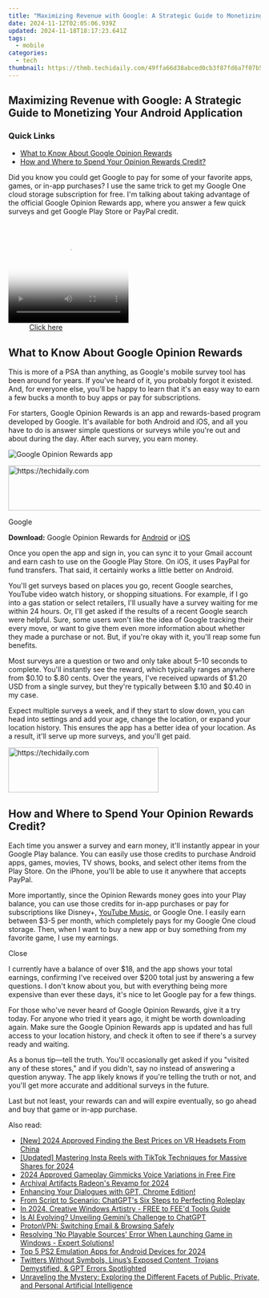 ```yaml
---
title: "Maximizing Revenue with Google: A Strategic Guide to Monetizing Your Android Application"
date: 2024-11-12T02:05:06.939Z
updated: 2024-11-18T18:17:23.641Z
tags:
  - mobile
categories:
  - tech
thumbnail: https://thmb.techidaily.com/49ffa66d38abced0cb3f87fd6a7f07b59b78823dd67224be4906012f3135d98a.jpg
---
```


## Maximizing Revenue with Google: A Strategic Guide to Monetizing Your Android Application

### Quick Links

* [What to Know About Google Opinion Rewards](https://howto.techidaily.com/how-to-resolve-tecno-pop-7-pro-screen-not-working-drfone-by-drfone-fix-android-problems-fix-android-problems/)
* [How and Where to Spend Your Opinion Rewards Credit?](https://fox-hovers.techidaily.com/new-tripod-triumphs-unbeatable-stability-for-phones-for-2024/)

 Did you know you could get Google to pay for some of your favorite apps, games, or in-app purchases? I use the same trick to get my Google One cloud storage subscription for free. I'm talking about taking advantage of the official Google Opinion Rewards app, where you answer a few quick surveys and get Google Play Store or PayPal credit.

<!-- affiliate ads begin -->
<span id="1328679">
					<video width="240" height="200" style="cursor:pointer"
           poster="//a.impactradius-go.com/display-clicktoplayimage/1328679.png"
           onclick="if(!this.playClicked){this.play();this.setAttribute('controls',true);this.playClicked=true;}">
	   <source src="//a.impactradius-go.com/display-ad/15852-1328679">
	   <img src="//a.impactradius-go.com/display-clicktoplayimage/1328679.png" style="border: none; height: 100%; width: 100%; object-fit: contain">
	</video>
	<div style="width:150px;text-align:center"><a href="javascript:window.open(decodeURIComponent('https%3A%2F%2Fthefitville.pxf.io%2Fc%2F5597632%2F1328679%2F15852'), '_blank');void(0);">Click here</a></div>
</span>
<img height="0" width="0" src="https://imp.pxf.io/i/5597632/1328679/15852" style="position:absolute;visibility:hidden;" border="0" />
<!-- affiliate ads end -->

##  What to Know About Google Opinion Rewards

 This is more of a PSA than anything, as Google's mobile survey tool has been around for years. If you've heard of it, you probably forgot it existed. And, for everyone else, you'll be happy to learn that it's an easy way to earn a few bucks a month to buy apps or pay for subscriptions.

 For starters, Google Opinion Rewards is an app and rewards-based program developed by Google. It's available for both Android and iOS, and all you have to do is answer simple questions or surveys while you're out and about during the day. After each survey, you earn money.

![Google Opinion Rewards app](https://static1.howtogeekimages.com/wordpress/wp-content/uploads/2024/08/google-rewards.jpg) 

<!-- affiliate ads begin -->
<a href="https://appsumo.8odi.net/c/5597632/2151868/7443" target="_top" id="2151868">
  <img src="//a.impactradius-go.com/display-ad/7443-2151868" border="0" alt="https://techidaily.com" width="600" height="90"/>
</a>
<img height="0" width="0" src="https://appsumo.8odi.net/i/5597632/2151868/7443" style="position:absolute;visibility:hidden;" border="0" />
<!-- affiliate ads end -->

Google

**Download:** Google Opinion Rewards for [Android](https://www.anrdoezrs.net/links/3607085/type/dlg/sid/UUhtgUeUpU2004477/https://play.google.com/store/apps/details?id=com.google.android.apps.paidtasks&hl=en%5FUS) or [iOS](http://apps.apple.com/us/app/google-opinion-rewards/id1227019728) 

 Once you open the app and sign in, you can sync it to your Gmail account and earn cash to use on the Google Play Store. On iOS, it uses PayPal for fund transfers. That said, it certainly works a little better on Android.

 You'll get surveys based on places you go, recent Google searches, YouTube video watch history, or shopping situations. For example, if I go into a gas station or select retailers, I'll usually have a survey waiting for me within 24 hours. Or, I'll get asked if the results of a recent Google search were helpful. Sure, some users won't like the idea of Google tracking their every move, or want to give them even more information about whether they made a purchase or not. But, if you're okay with it, you'll reap some fun benefits.

 Most surveys are a question or two and only take about 5–10 seconds to complete. You'll instantly see the reward, which typically ranges anywhere from $0.10 to $.80 cents. Over the years, I've received upwards of $1.20 USD from a single survey, but they're typically between $.10 and $0.40 in my case.

 Expect multiple surveys a week, and if they start to slow down, you can head into settings and add your age, change the location, or expand your location history. This ensures the app has a better idea of your location. As a result, it'll serve up more surveys, and you'll get paid.

<!-- affiliate ads begin -->
<a href="https://aligracehair.sjv.io/c/5597632/2027162/19272" target="_top" id="2027162">
  <img src="//a.impactradius-go.com/display-ad/19272-2027162" border="0" alt="https://techidaily.com" width="300" height="90"/>
</a>
<img height="0" width="0" src="https://aligracehair.sjv.io/i/5597632/2027162/19272" style="position:absolute;visibility:hidden;" border="0" />
<!-- affiliate ads end -->

##  How and Where to Spend Your Opinion Rewards Credit?

 Each time you answer a survey and earn money, it'll instantly appear in your Google Play balance. You can easily use those credits to purchase Android apps, games, movies, TV shows, books, and select other items from the Play Store. On the iPhone, you'll be able to use it anywhere that accepts PayPal.

 More importantly, since the Opinion Rewards money goes into your Play balance, you can use those credits for in-app purchases or pay for subscriptions like Disney+, [YouTube Music](https://fox-cloud.techidaily.com/updated-mastering-overloaded-tiktok-saves-a-guide-to-editing-and-streamlining/), or Google One. I easily earn between $3-5 per month, which completely pays for my Google One cloud storage. Then, when I want to buy a new app or buy something from my favorite game, I use my earnings.

Close 

 I currently have a balance of over $18, and the app shows your total earnings, confirming I've received over $200 total just by answering a few questions. I don't know about you, but with everything being more expensive than ever these days, it's nice to let Google pay for a few things.

 For those who've never heard of Google Opinion Rewards, give it a try today. For anyone who tried it years ago, it might be worth downloading again. Make sure the Google Opinion Rewards app is updated and has full access to your location history, and check it often to see if there's a survey ready and waiting.

 As a bonus tip—tell the truth. You'll occasionally get asked if you "visited any of these stores," and if you didn't, say no instead of answering a question anyway. The app likely knows if you're telling the truth or not, and you'll get more accurate and additional surveys in the future.

 Last but not least, your rewards can and will expire eventually, so go ahead and buy that game or in-app purchase.

<ins class="adsbygoogle"
     style="display:block"
     data-ad-format="autorelaxed"
     data-ad-client="ca-pub-7571918770474297"
     data-ad-slot="1223367746"></ins>

<ins class="adsbygoogle"
     style="display:block"
     data-ad-client="ca-pub-7571918770474297"
     data-ad-slot="8358498916"
     data-ad-format="auto"
     data-full-width-responsive="true"></ins>

<span class="atpl-alsoreadstyle">Also read:</span>
<div><ul>
<li><a href="https://fox-helps.techidaily.com/new-2024-approved-finding-the-best-prices-on-vr-headsets-from-china/"><u>[New] 2024 Approved Finding the Best Prices on VR Headsets From China</u></a></li>
<li><a href="https://instagram-videos.techidaily.com/updated-mastering-insta-reels-with-tiktok-techniques-for-massive-shares-for-2024/"><u>[Updated] Mastering Insta Reels with TikTok Techniques for Massive Shares for 2024</u></a></li>
<li><a href="https://some-knowledge.techidaily.com/2024-approved-gameplay-gimmicks-voice-variations-in-free-fire/"><u>2024 Approved Gameplay Gimmicks Voice Variations in Free Fire</u></a></li>
<li><a href="https://visual-screen-recording.techidaily.com/archival-artifacts-radeons-revamp-for-2024/"><u>Archival Artifacts Radeon's Revamp for 2024</u></a></li>
<li><a href="https://tech-haven.techidaily.com/enhancing-your-dialogues-with-gpt-chrome-edition/"><u>Enhancing Your Dialogues with GPT, Chrome Edition!</u></a></li>
<li><a href="https://tech-haven.techidaily.com/from-script-to-scenario-chatgpts-six-steps-to-perfecting-roleplay/"><u>From Script to Scenario: ChatGPT's Six Steps to Perfecting Roleplay</u></a></li>
<li><a href="https://article-posts.techidaily.com/in-2024-creative-windows-artistry-free-to-feed-tools-guide/"><u>In 2024, Creative Windows Artistry - FREE to FEE'd Tools Guide</u></a></li>
<li><a href="https://tech-haven.techidaily.com/is-ai-evolving-unveiling-geminis-challenge-to-chatgpt/"><u>Is AI Evolving? Unveiling Gemini’s Challenge to ChatGPT</u></a></li>
<li><a href="https://tech-haven.techidaily.com/protonvpn-switching-email-and-browsing-safely/"><u>ProtonVPN: Switching Email & Browsing Safely</u></a></li>
<li><a href="https://common-error.techidaily.com/resolving-no-playable-sources-error-when-launching-game-in-windows-expert-solutions/"><u>Resolving 'No Playable Sources' Error When Launching Game in Windows - Expert Solutions!</u></a></li>
<li><a href="https://screen-capture.techidaily.com/top-5-ps2-emulation-apps-for-android-devices-for-2024/"><u>Top 5 PS2 Emulation Apps for Android Devices for 2024</u></a></li>
<li><a href="https://tech-haven.techidaily.com/twitters-without-symbols-linuss-exposed-content-trojans-demystified-and-gpt-errors-spotlighted/"><u>Twitters Without Symbols, Linus’s Exposed Content, Trojans Demystified, & GPT Errors Spotlighted</u></a></li>
<li><a href="https://tech-haven.techidaily.com/unraveling-the-mystery-exploring-the-different-facets-of-public-private-and-personal-artificial-intelligence/"><u>Unraveling the Mystery: Exploring the Different Facets of Public, Private, and Personal Artificial Intelligence</u></a></li>
</ul></div>

